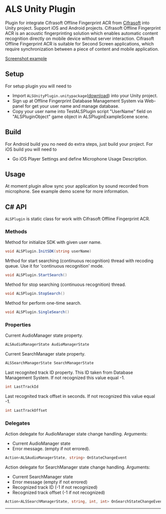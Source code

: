 # ALS Unity Plugin

Plugin for integrate Cifrasoft Offline Fingerprint ACR from [Cifrasoft](http://www.cifrasoft.com/) into Unity project. Support iOS and Android projects. Cifrasoft Offline Fingerprint ACR is an acoustic fingerprinting solution which enables automatic content recognition directly on mobile device without server interaction.
Cifrasoft Offline Fingerprint ACR is suitable for Second Screen applications, which require synchronization between a piece of content and mobile application.

[Screenshot example](https://github.com/itmo-escience/als-unity-plugin/raw/master/Examples/screenshot.jpg)

## Setup
For setup plugin you will need to

- Import `ALSUnityPlugin.unitypackage`([download](https://github.com/itmo-escience/als-unity-plugin/releases/download/1.0.0/ALSUnityPlugin.unitypackage)) into your Unity project.
- Sign up at Offline Fingerprint Database Management System via Web-panel for get your user name and manage database.
- Copy your user name into TestALSPlugin script "UserName" field on "ALSPluginObject" game object in ALSPluginExampleScene scene.

## Build 
For Android build you no need do extra steps, just build your project. For iOS build you will need to
- Go iOS Player Settings and define Microphone Usage Description.

## Usage
At moment plugin allow sync your application by sound recorded from microphone. See example demo scene for more information.

## C# API
`ALSPlugin` is static class for work with Cifrasoft Offline Fingerprint ACR.

### Methods
Method for initialize SDK with given user name.
```c#
void ALSPlugin.InitSDK(string userName)
```
Mrthod for start searching (continuous recognition) thread with recoding queue. Use it for 'continuous recognition' mode.
```c#
void ALSPlugin.StartSearch()
```
Method for stop searching (continuous recognition) thread.
```c#
void ALSPlugin.StopSearch()
```
Method for perform one-time search.
```c#
void ALSPlugin.SingleSearch()
``` 

### Properties
Current AudioManager state property.
```c#
ALSAudioManagerState AudioManagerState
```
Current SearchManager state property.
```c#
ALSSearchManagerState SearchManagerState
```
Last recognited track ID property. This ID taken from Database Management System. If not recognized this value equal -1.
```c#
int LastTrackId
``` 
Last recognited track offset in seconds. If not recognized this value equal -1.
```c#
int LastTrackOffset
``` 

### Delegates
Action delegate for AudioManager state change handling.
Arguments:
- Current AudioManager state
- Error message. (empty if not errored).
```c#
Action<ALSAudioManagerState, string> OnStateChangeEvent
```

Action delegate for SearchManager state change handling. 
Arguments:
- Current SearchManager state
- Error message (empty if not errored)
- Recognized track ID (-1 if not recognized)
- Recognized track offset (-1 if not recognized)
```c#
Action<ALSSearchManagerState, string, int, int> OnSearchStateChangeEvent;
```

----
